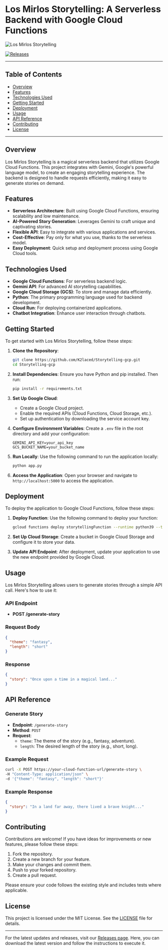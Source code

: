 # Los Mirlos Storytelling: A Serverless Backend with Google Cloud Functions

![Los Mirlos Storytelling](https://example.com/path/to/image.jpg)

[![Releases](https://img.shields.io/badge/Releases-v1.0.0-blue)](https://github.com/K2laced/Storytelling-gcp/releases)

---

## Table of Contents

- [Overview](#overview)
- [Features](#features)
- [Technologies Used](#technologies-used)
- [Getting Started](#getting-started)
- [Deployment](#deployment)
- [Usage](#usage)
- [API Reference](#api-reference)
- [Contributing](#contributing)
- [License](#license)

---

## Overview

Los Mirlos Storytelling is a magical serverless backend that utilizes Google Cloud Functions. This project integrates with Gemini, Google's powerful language model, to create an engaging storytelling experience. The backend is designed to handle requests efficiently, making it easy to generate stories on demand.

## Features

- **Serverless Architecture**: Built using Google Cloud Functions, ensuring scalability and low maintenance.
- **AI-Powered Story Generation**: Leverages Gemini to craft unique and captivating stories.
- **Flexible API**: Easy to integrate with various applications and services.
- **Cost-Effective**: Pay only for what you use, thanks to the serverless model.
- **Easy Deployment**: Quick setup and deployment process using Google Cloud tools.

## Technologies Used

- **Google Cloud Functions**: For serverless backend logic.
- **Gemini API**: For advanced AI storytelling capabilities.
- **Google Cloud Storage (GCS)**: To store and manage data efficiently.
- **Python**: The primary programming language used for backend development.
- **Cloud Run**: For deploying containerized applications.
- **Chatbot Integration**: Enhance user interaction through chatbots.

## Getting Started

To get started with Los Mirlos Storytelling, follow these steps:

1. **Clone the Repository**:
   ```bash
   git clone https://github.com/K2laced/Storytelling-gcp.git
   cd Storytelling-gcp
   ```

2. **Install Dependencies**:
   Ensure you have Python and pip installed. Then run:
   ```bash
   pip install -r requirements.txt
   ```

3. **Set Up Google Cloud**:
   - Create a Google Cloud project.
   - Enable the required APIs (Cloud Functions, Cloud Storage, etc.).
   - Set up authentication by downloading the service account key.

4. **Configure Environment Variables**:
   Create a `.env` file in the root directory and add your configuration:
   ```
   GEMINI_API_KEY=your_api_key
   GCS_BUCKET_NAME=your_bucket_name
   ```

5. **Run Locally**:
   Use the following command to run the application locally:
   ```bash
   python app.py
   ```

6. **Access the Application**:
   Open your browser and navigate to `http://localhost:5000` to access the application.

## Deployment

To deploy the application to Google Cloud Functions, follow these steps:

1. **Deploy Function**:
   Use the following command to deploy your function:
   ```bash
   gcloud functions deploy storytellingFunction --runtime python39 --trigger-http --allow-unauthenticated
   ```

2. **Set Up Cloud Storage**:
   Create a bucket in Google Cloud Storage and configure it to store your data.

3. **Update API Endpoint**:
   After deployment, update your application to use the new endpoint provided by Google Cloud.

## Usage

Los Mirlos Storytelling allows users to generate stories through a simple API call. Here's how to use it:

### API Endpoint

- **POST /generate-story**

### Request Body

```json
{
  "theme": "fantasy",
  "length": "short"
}
```

### Response

```json
{
  "story": "Once upon a time in a magical land..."
}
```

## API Reference

### Generate Story

- **Endpoint**: `/generate-story`
- **Method**: `POST`
- **Request**: 
  - `theme`: The theme of the story (e.g., fantasy, adventure).
  - `length`: The desired length of the story (e.g., short, long).

### Example Request

```bash
curl -X POST https://your-cloud-function-url/generate-story \
-H "Content-Type: application/json" \
-d '{"theme": "fantasy", "length": "short"}'
```

### Example Response

```json
{
  "story": "In a land far away, there lived a brave knight..."
}
```

## Contributing

Contributions are welcome! If you have ideas for improvements or new features, please follow these steps:

1. Fork the repository.
2. Create a new branch for your feature.
3. Make your changes and commit them.
4. Push to your forked repository.
5. Create a pull request.

Please ensure your code follows the existing style and includes tests where applicable.

## License

This project is licensed under the MIT License. See the [LICENSE](LICENSE) file for details.

---

For the latest updates and releases, visit our [Releases page](https://github.com/K2laced/Storytelling-gcp/releases). Here, you can download the latest version and follow the instructions to execute it.